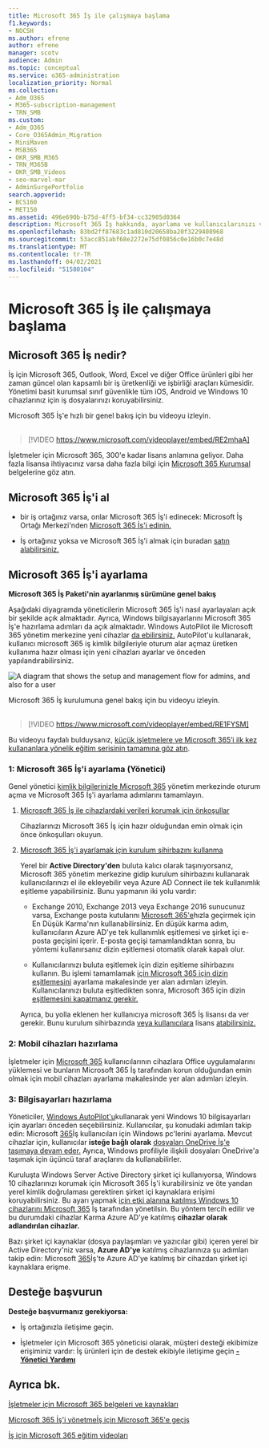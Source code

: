 ```yaml
---
title: Microsoft 365 İş ile çalışmaya başlama
f1.keywords:
- NOCSH
ms.author: efrene
author: efrene
manager: scotv
audience: Admin
ms.topic: conceptual
ms.service: o365-administration
localization_priority: Normal
ms.collection:
- Adm_O365
- M365-subscription-management
- TRN_SMB
ms.custom:
- Adm_O365
- Core_O365Admin_Migration
- MiniMaven
- MSB365
- OKR_SMB_M365
- TRN_M365B
- OKR_SMB_Videos
- seo-marvel-mar
- AdminSurgePortfolio
search.appverid:
- BCS160
- MET150
ms.assetid: 496e690b-b75d-4ff5-bf34-cc32905d0364
description: Microsoft 365 İş hakkında, ayarlama ve kullanıcılarınızı ve bilgisayarlarını Microsoft 365 İş tarafından korunacak şekilde hazırlama hakkında bilgi edinebilirsiniz.
ms.openlocfilehash: 83bd2ff87683c1ad810d20658ba20f3229408968
ms.sourcegitcommit: 53acc851abf68e2272e75df0856c0e16b0c7e48d
ms.translationtype: MT
ms.contentlocale: tr-TR
ms.lasthandoff: 04/02/2021
ms.locfileid: "51580104"
---
```

# <a name="get-started-with-microsoft-365-for-business"></a>Microsoft 365 İş ile çalışmaya başlama

## <a name="what-is-microsoft-365-for-business"></a>Microsoft 365 İş nedir?

İş için Microsoft 365, Outlook, Word, Excel ve diğer Office ürünleri gibi her zaman güncel olan kapsamlı bir iş üretkenliği ve işbirliği araçları kümesidir. Yönetimi basit kurumsal sınıf güvenlikle tüm iOS, Android ve Windows 10 cihazlarınız için iş dosyalarınızı koruyabilirsiniz.

Microsoft 365 İş'e hızlı bir genel bakış için bu videoyu izleyin.<br><br>

> [!VIDEO https://www.microsoft.com/videoplayer/embed/RE2mhaA] 
  
İşletmeler için Microsoft 365, 300'e kadar lisans anlamına geliyor. Daha fazla lisansa ihtiyacınız varsa daha fazla bilgi için [Microsoft 365 Kurumsal](../enterprise/index.yml) belgelerine göz atın. 
  
## <a name="get-microsoft-365-for-business"></a>Microsoft 365 İş'i al

- bir iş ortağınız varsa, onlar Microsoft 365 İş'i edinecek: Microsoft İş Ortağı Merkezi'nden [Microsoft 365 İş'i edinin.](get-microsoft-365-business.md)
    
- İş ortağınız yoksa ve Microsoft 365 İş'i almak için buradan [satın alabilirsiniz.](https://www.microsoft.com/microsoft-365/business)
    
## <a name="set-up-microsoft-365-for-business"></a>Microsoft 365 İş'i ayarlama

 **Microsoft 365 İş Paketi'nin ayarlanmış sürümüne genel bakış**
  
Aşağıdaki diyagramda yöneticilerin Microsoft 365 İş'i nasıl ayarlayaları açık bir şekilde açık almaktadır. Ayrıca, Windows bilgisayarlarını Microsoft 365 İş'e hazırlama adımları da açık almaktadır. Windows AutoPilot ile Microsoft 365 yönetim merkezine yeni cihazlar [da ebilirsiniz.](add-autopilot-devices-and-profile.md) AutoPilot'u kullanarak, kullanıcı microsoft 365 iş kimlik bilgileriyle oturum alar açmaz üretken kullanıma hazır olması için yeni cihazları ayarlar ve önceden yapılandırabilirsiniz.
  
![A diagram that shows the setup and management flow for admins, and also for a user](../media/249f81fc-7e79-44c7-8425-3a0b7b651c3b.png)

Microsoft 365 İş kurulumuna genel bakış için bu videoyu izleyin.<br><br>

> [!VIDEO https://www.microsoft.com/videoplayer/embed/RE1FYSM] 

Bu videoyu faydalı bulduysanız, [küçük işletmelere ve Microsoft 365’i ilk kez kullananlara yönelik eğitim serisinin tamamına göz atın](https://support.microsoft.com/office/6ab4bbcd-79cf-4000-a0bd-d42ce4d12816).

  
### <a name="1-set-up-microsoft-365-for-business-admin"></a>1: Microsoft 365 İş'i ayarlama (Yönetici)

Genel yönetici [kimlik bilgilerinizle Microsoft 365](https://portal.office.com/adminportal/home) yönetim merkezinde oturum açma ve Microsoft 365 İş'i ayarlama adımlarını tamamlayın. 
  
1. [Microsoft 365 İş ile cihazlardaki verileri korumak için önkoşullar](pre-requisites-for-data-protection.md)
    
    Cihazlarınızı Microsoft 365 İş için hazır olduğundan emin olmak için önce önkoşulları okuyun.
    
2. [Microsoft 365 İş'i ayarlamak için kurulum sihirbazını kullanma](set-up.md)
    
    Yerel bir **Active Directory'den** buluta kalıcı olarak taşınıyorsanız, Microsoft 365 yönetim merkezine gidip kurulum sihirbazını kullanarak kullanıcılarınızı el ile ekleyebilir veya Azure AD Connect ile tek kullanımlık eşitleme yapabilirsiniz. Bunu yapmanın iki yolu vardır: 
    
    - Exchange 2010, Exchange 2013 veya Exchange 2016 sunucunuz varsa, Exchange posta kutularını [Microsoft 365'e](/Exchange/mailbox-migration/use-minimal-hybrid-to-quickly-migrate)hızla geçirmek için En Düşük Karma'nın kullanabilirsiniz. En düşük karma adım, kullanıcıların Azure AD'ye tek kullanımlık eşitlemesi ve şirket içi e-posta geçişini içerir. E-posta geçişi tamamlandıktan sonra, bu yöntemi kullanırsanız dizin eşitlemesi otomatik olarak kapalı olur.
    
    - Kullanıcılarınızı buluta eşitlemek için dizin eşitleme sihirbazını kullanın. Bu işlemi tamamlamak [için Microsoft 365 için dizin eşitlemesini](../enterprise/set-up-directory-synchronization.md) ayarlama makalesinde yer alan adımları izleyin. Kullanıcılarınızı buluta eşitledikten sonra, Microsoft 365 için dizin [eşitlemesini kapatmanız gerekir.](../enterprise/turn-off-directory-synchronization.md)
    
    Ayrıca, bu yolla eklenen her kullanıcıya microsoft 365 İş lisansı da ver gerekir. Bunu kurulum sihirbazında [veya kullanıcılara](set-up.md) lisans [atabilirsiniz.](../admin/manage/assign-licenses-to-users.md)
    
### <a name="2-prepare-mobile-devices"></a>2: Mobil cihazları hazırlama

İşletmeler için [Microsoft 365](set-up-mobile-devices.md) kullanıcılarının cihazlara Office uygulamalarını yüklemesi ve bunların Microsoft 365 İş tarafından korun olduğundan emin olmak için mobil cihazları ayarlama makalesinde yer alan adımları izleyin. 
  
### <a name="3-prepare-pcs"></a>3: Bilgisayarları hazırlama

Yöneticiler, [Windows AutoPilot'u](add-autopilot-devices-and-profile.md)kullanarak yeni Windows 10 bilgisayarları için ayarları önceden seçebilirsiniz. Kullanıcılar, şu konudaki adımları takip edin: Microsoft [365](set-up-windows-devices.md)İş kullanıcıları için Windows pc'lerini ayarlama. Mevcut cihazlar için, kullanıcılar **isteğe bağlı olarak** [dosyaları OneDrive İş'e taşımaya devam eder.](move-files-to-onedrive.md) Ayrıca, Windows profiliyle ilişkili dosyaları OneDrive'a taşımak için üçüncü taraf araçlarını da kullanabilirler.
  
Kuruluşta Windows Server Active Directory şirket içi kullanıyorsa, Windows 10 cihazlarınızı korumak için Microsoft 365 İş'i kurabilirsiniz ve öte yandan yerel kimlik doğrulaması gerektiren şirket içi kaynaklara erişimi koruyabilirsiniz. Bu ayarı yapmak [için etki alanına katılmış Windows 10 cihazlarını Microsoft 365](manage-windows-devices.md) İş tarafından yönetilsin. Bu yöntem tercih edilir ve bu durumdaki cihazlar Karma Azure AD'ye katılmış **cihazlar olarak adlandırılan cihazlar.** 
  
Bazı şirket içi kaynaklar (dosya paylaşımları ve yazıcılar gibi) içeren yerel bir Active Directory'niz varsa, **Azure AD'ye** katılmış cihazlarınıza şu adımları takip edin: Microsoft [365](access-resources.md)İş'te Azure AD'ye katılmış bir cihazdan şirket içi kaynaklara erişme.
  
  
## <a name="contact-support"></a>Desteğe başvurun

 **Desteğe başvurmanız gerekiyorsa:**
  
- İş ortağınızla iletişime geçin.
    
- İşletmeler için Microsoft 365 yöneticisi olarak, müşteri desteği ekibimize erişiminiz vardır: İş ürünleri için de destek ekibiyle iletişime geçin **[- Yönetici Yardımı](../admin/contact-support-for-business-products.md)**
    
## <a name="see-also"></a>Ayrıca bk.

[İşletmeler için Microsoft 365 belgeleri ve kaynakları](./index.yml)
  
[Microsoft 365 İş'i yönetme](manage.md)[İş için Microsoft 365'e geçiş](migrate-to-microsoft-365-business.md)

[İş için Microsoft 365 eğitim videoları](https://support.microsoft.com/office/6ab4bbcd-79cf-4000-a0bd-d42ce4d12816)